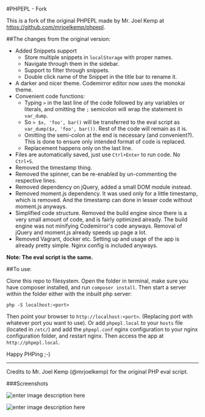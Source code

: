 #PHPEPL - Fork

This is a fork of the original PHPEPL made by Mr. Joel Kemp at https://github.com/mrjoelkemp/phpepl.

##The changes from the original version:

- Added Snippets support
    - Store multiple snippets in `localStorage` with proper names.
    - Navigate through them in the sidebar.
    - Support to filter through snippets.
    - Double click name of the Snippet in the title bar to rename it.
- A darker and nicer theme. Codemirror editor now uses the monokai theme.
- Convenient code functions:
	- Typing `>` in the last line of the code followed by any variables or literals, and omitting the `;` semicolon will wrap the statement in `var_dump`.
	- So `> $x, 'foo', bar()` will be transferred to the eval script as `var_dump($x, 'foo', bar())`. Rest of the code will remain as it is.
	- Omitting the semi-colon at the end is necessary (and convenient?). This is done to ensure only intended format of code is replaced.
	- Replacement happens only on the last line.
- Files are automatically saved, just use `Ctrl+Enter` to run code. No `Ctrl+S`.
- Removed the timestamp thing.
- Removed the spinner, can be re-enabled by un-commenting the respective lines.
- Removed dependency on jQuery, added a small DOM module instead.
- Removed moment.js dependency. It was used only for a little timestamp, which is removed. And the timestamp can done in lesser code without moment.js anyways.
- Simplified code structure. Removed the build engine since there is a very small amount of code, and is fairly optimized already. The build engine was not minifying Codemirror's code anyways. Removal of jQuery and moment.js already speeds up page a lot.
- Removed Vagrant, docker etc. Setting up and usage of the app is already pretty simple. Nginx config is included anyways.

**Note: The eval script is the same.**

##To use:

Clone this repo to filesystem. Open the folder in terminal, make sure you have composer installed, and run `composer install`.
Then start a server within the folder either with the inbuilt php server:
```
php -S localhost:<port>
```
Then point your browser to `http://localhost:<port>`. (Replacing port with whatever port you want to use). Or add `phpepl.local` to your `hosts` file (located in `/etc/`) and add the `phpepl.conf` nginx configuration to your nginx configuration folder, and restart nginx. Then access the app at `http://phpepl.local`.

Happy PHPing ;-)

---

Credits to Mr. Joel Kemp (@mrjoelkemp) for the original PHP eval script.

###Screenshots

![enter image description here](http://i.imgur.com/I9YTWX3.png "stuff")

![enter image description here](http://i.imgur.com/ttxC8nH.png "filtering on the sidebar")
